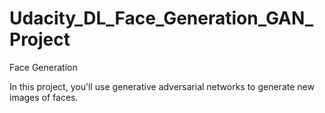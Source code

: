 # Udacity_DL_Face_Generation_GAN_Project

Face Generation

In this project, you'll use generative adversarial networks to generate new images of faces.
